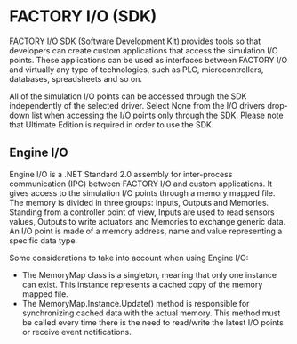 FACTORY I/O (SDK)
=================

FACTORY I/O SDK (Software Development Kit) provides tools so that developers can create custom applications that access the simulation I/O points. These applications can be used as interfaces between FACTORY I/O and virtually any type of technologies, such as PLC, microcontrollers, databases, spreadsheets and so on.

All of the simulation I/O points can be accessed through the SDK independently of the selected driver. Select None from the I/O drivers drop-down list when accessing the I/O points only through the SDK. Please note that Ultimate Edition is required in order to use the SDK.

Engine I/O
----------

Engine I/O is a .NET Standard 2.0 assembly for inter-process communication (IPC) between FACTORY I/O and custom applications. It gives access to the simulation I/O points through a memory mapped file. The memory is divided in three groups: Inputs, Outputs and Memories. Standing from a controller point of view, Inputs are used to read sensors values, Outputs to write actuators and Memories to exchange generic data. An I/O point is made of a memory address, name and value representing a specific data type.

Some considerations to take into account when using Engine I/O:

* The MemoryMap class is a singleton, meaning that only one instance can exist. This instance represents a cached copy of the memory mapped file.
* The MemoryMap.Instance.Update() method is responsible for synchronizing cached data with the actual memory. This method must be called every time there is the need to read/write the latest I/O points or receive event notifications.
